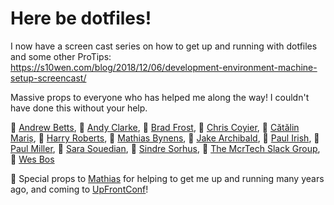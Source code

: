 # Here be dotfiles!

I now have a screen cast series on how to get up and running with dotfiles and some other ProTips:
https://s10wen.com/blog/2018/12/06/development-environment-machine-setup-screencast/

Massive props to everyone who has helped me along the way! I couldn't have done this without your help.

🦄 [Andrew Betts](https://github.com/triblondon), 🦄 [Andy Clarke](https://github.com/malarkey), 🦄 [Brad Frost](https://github.com/bradfrost), 🦄 [Chris Coyier](https://github.com/chriscoyier), 🦄 [Cătălin Mariș](https://github.com/alrra), 🦄 [Harry Roberts](https://github.com/csswizardry), 🦄 [Mathias Bynens](https://github.com/mathiasbynens), 🦄 [Jake Archibald](https://github.com/jakearchibald), 🦄 [Paul Irish](https://github.com/paulirish), 🦄 [Paul Miller](https://github.com/paulmillr), 🦄 [Sara Souedian](https://github.com/SaraSoueidan), 🦄 [Sindre Sorhus](https://github.com/sindresorhus), 🦄 [The McrTech Slack Group](https://mcrtech-slack.herokuapp.com), 🦄 [Wes Bos](https://github.com/wesbos)

🌈 Special props to [Mathias](https://github.com/mathiasbynens) for helping to get me up and running many years ago, and coming to [UpFrontConf](https://twitter.com/s10wen/status/865483201539563520)!
